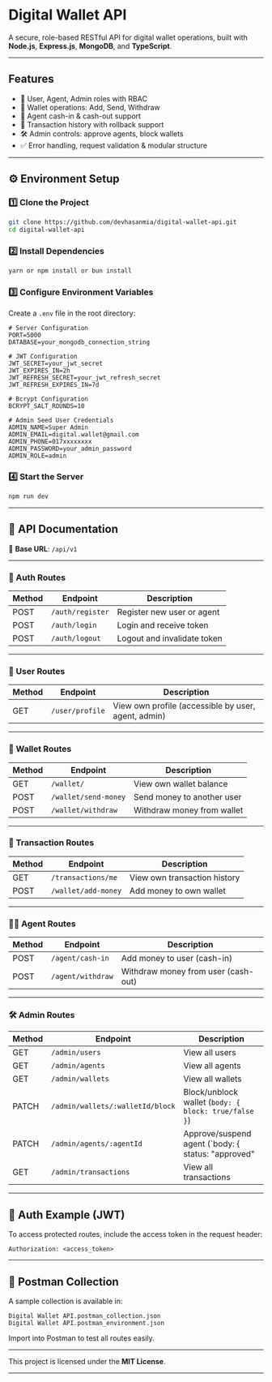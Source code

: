 #  Digital Wallet API

A secure, role-based RESTful API for digital wallet operations, built with **Node.js**, **Express.js**, **MongoDB**, and **TypeScript**.

---

## Features

- 🔐 User, Agent, Admin roles with RBAC
- 💼 Wallet operations: Add, Send, Withdraw
- 💸 Agent cash-in & cash-out support
- 📜 Transaction history with rollback support
- 🛠️ Admin controls: approve agents, block wallets
- ✅ Error handling, request validation & modular structure

---

## ⚙️ Environment Setup

### 1️⃣ Clone the Project

```bash
git clone https://github.com/devhasanmia/digital-wallet-api.git
cd digital-wallet-api
```

### 2️⃣ Install Dependencies

```bash
yarn or npm install or bun install
```

### 3️⃣ Configure Environment Variables

Create a `.env` file in the root directory:

```env
# Server Configuration
PORT=5000
DATABASE=your_mongodb_connection_string

# JWT Configuration
JWT_SECRET=your_jwt_secret
JWT_EXPIRES_IN=2h
JWT_REFRESH_SECRET=your_jwt_refresh_secret
JWT_REFRESH_EXPIRES_IN=7d

# Bcrypt Configuration
BCRYPT_SALT_ROUNDS=10

# Admin Seed User Credentials
ADMIN_NAME=Super Admin
ADMIN_EMAIL=digital.wallet@gmail.com
ADMIN_PHONE=017xxxxxxxx
ADMIN_PASSWORD=your_admin_password
ADMIN_ROLE=admin
```

### 4️⃣ Start the Server

```bash
npm run dev
```

---

## 🚀 API Documentation

📌 **Base URL**: `/api/v1`

---

### 🔐 Auth Routes

| Method | Endpoint           | Description                         |
|--------|--------------------|-------------------------------------|
| POST   | `/auth/register`   | Register new user or agent          |
| POST   | `/auth/login`      | Login and receive token             |
| POST   | `/auth/logout`     | Logout and invalidate token         |

---

### 👤 User Routes

| Method | Endpoint           | Description                                            |
|--------|--------------------|--------------------------------------------------------|
| GET    | `/user/profile`    | View own profile (accessible by user, agent, admin)   |

---

### 💼 Wallet Routes

| Method | Endpoint               | Description                         |
|--------|------------------------|-------------------------------------|
| GET    | `/wallet/`             | View own wallet balance             |
| POST   | `/wallet/send-money`   | Send money to another user          |
| POST   | `/wallet/withdraw`     | Withdraw money from wallet          |

---

### 📜 Transaction Routes

| Method | Endpoint                  | Description                         |
|--------|---------------------------|-------------------------------------|
| GET    | `/transactions/me`        | View own transaction history        |
| POST   | `/wallet/add-money`       | Add money to own wallet             |

---

### 🧑‍💼 Agent Routes

| Method | Endpoint              | Description                         |
|--------|-----------------------|-------------------------------------|
| POST   | `/agent/cash-in`      | Add money to user (cash-in)         |
| POST   | `/agent/withdraw`     | Withdraw money from user (cash-out) |

---

### 🛠️ Admin Routes

| Method | Endpoint                                | Description                                                             |
|--------|-----------------------------------------|-------------------------------------------------------------------------|
| GET    | `/admin/users`                          | View all users                                                          |
| GET    | `/admin/agents`                         | View all agents                                                         |
| GET    | `/admin/wallets`                        | View all wallets                                                        |
| PATCH  | `/admin/wallets/:walletId/block`        | Block/unblock wallet (`body: { block: true/false }`)                    |
| PATCH  | `/admin/agents/:agentId`                | Approve/suspend agent (`body: { status: "approved" | "rejected" }`)    |
| GET    | `/admin/transactions`                   | View all transactions                                                   |

---

## 🔐 Auth Example (JWT)

To access protected routes, include the access token in the request header:

```http
Authorization: <access_token>
```

---

## 🧪 Postman Collection

A sample collection is available in:

```
Digital Wallet API.postman_collection.json
Digital Wallet API.postman_environment.json
```

Import into Postman to test all routes easily.

---

This project is licensed under the **MIT License**.

---
